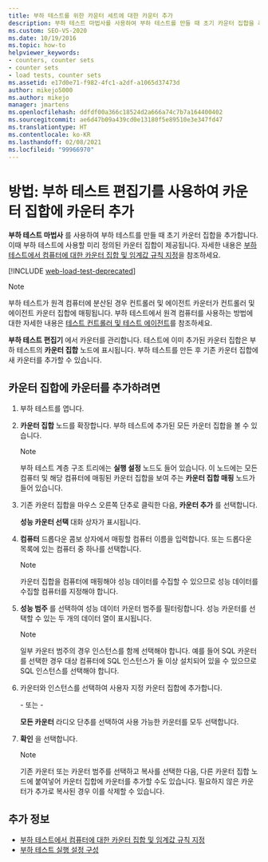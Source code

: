 ```yaml
---
title: 부하 테스트를 위한 카운터 세트에 대한 카운터 추가
description: 부하 테스트 마법사를 사용하여 부하 테스트를 만들 때 초기 카운터 집합을 추가합니다. 부하 테스트 편집기를 사용하여 카운터 집합을 추가하는 방법을 알아봅니다.
ms.custom: SEO-VS-2020
ms.date: 10/19/2016
ms.topic: how-to
helpviewer_keywords:
- counters, counter sets
- counter sets
- load tests, counter sets
ms.assetid: e17d0e71-f982-4fc1-a2df-a1065d37473d
author: mikejo5000
ms.author: mikejo
manager: jmartens
ms.openlocfilehash: ddfdf00a366c18524d2a666a74c7b7a164400402
ms.sourcegitcommit: ae6d47b09a439cd0e13180f5e89510e3e347fd47
ms.translationtype: HT
ms.contentlocale: ko-KR
ms.lasthandoff: 02/08/2021
ms.locfileid: "99966970"
---
```

# <a name="how-to-add-counters-to-counter-sets-using-the-load-test-editor"></a>방법: 부하 테스트 편집기를 사용하여 카운터 집합에 카운터 추가

**부하 테스트 마법사** 를 사용하여 부하 테스트를 만들 때 초기 카운터 집합을 추가합니다. 이때 부하 테스트에 사용할 미리 정의된 카운터 집합이 제공됩니다. 자세한 내용은 [부하 테스트에서 컴퓨터에 대한 카운터 집합 및 임계값 규칙 지정](../test/specify-counter-sets-and-threshold-rules-for-load-testing.md)을 참조하세요.

[!INCLUDE [web-load-test-deprecated](includes/web-load-test-deprecated.md)]

> [!NOTE]
> 부하 테스트가 원격 컴퓨터에 분산된 경우 컨트롤러 및 에이전트 카운터가 컨트롤러 및 에이전트 카운터 집합에 매핑됩니다. 부하 테스트에서 원격 컴퓨터를 사용하는 방법에 대한 자세한 내용은 [테스트 컨트롤러 및 테스트 에이전트](configure-test-agents-and-controllers-for-load-tests.md)를 참조하세요.

**부하 테스트 편집기** 에서 카운터를 관리합니다. 테스트에 이미 추가된 카운터 집합은 부하 테스트의 **카운터 집합** 노드에 표시됩니다. 부하 테스트를 만든 후 기존 카운터 집합에 새 카운터를 추가할 수 있습니다.

## <a name="to-add-counters-to-a-counter-set"></a>카운터 집합에 카운터를 추가하려면

1. 부하 테스트를 엽니다.

2. **카운터 집합** 노드를 확장합니다. 부하 테스트에 추가된 모든 카운터 집합을 볼 수 있습니다.

    > [!NOTE]
    > 부하 테스트 계층 구조 트리에는 **실행 설정** 노드도 들어 있습니다. 이 노드에는 모든 컴퓨터 및 해당 컴퓨터에 매핑된 카운터 집합을 보여 주는 **카운터 집합 매핑** 노드가 들어 있습니다.

3. 기존 카운터 집합을 마우스 오른쪽 단추로 클릭한 다음, **카운터 추가** 를 선택합니다.

     **성능 카운터 선택** 대화 상자가 표시됩니다.

4. **컴퓨터** 드롭다운 콤보 상자에서 매핑할 컴퓨터 이름을 입력합니다. 또는 드롭다운 목록에 있는 컴퓨터 중 하나를 선택합니다.

    > [!NOTE]
    > 카운터 집합을 컴퓨터에 매핑해야 성능 데이터를 수집할 수 있으므로 성능 데이터를 수집할 컴퓨터를 지정해야 합니다.

5. **성능 범주** 를 선택하여 성능 데이터 카운터 범주를 필터링합니다. 성능 카운터를 선택할 수 있는 두 개의 데이터 열이 표시됩니다.

    > [!NOTE]
    > 일부 카운터 범주의 경우 인스턴스를 함께 선택해야 합니다. 예를 들어 SQL 카운터를 선택한 경우 대상 컴퓨터에 SQL 인스턴스가 둘 이상 설치되어 있을 수 있으므로 SQL 인스턴스를 선택해야 합니다.

6. 카운터와 인스턴스를 선택하여 사용자 지정 카운터 집합에 추가합니다.

     \- 또는 -

     **모든 카운터** 라디오 단추를 선택하여 사용 가능한 카운터를 모두 선택합니다.

7. **확인** 을 선택합니다.

    > [!NOTE]
    > 기존 카운터 또는 카운터 범주를 선택하고 복사를 선택한 다음, 다른 카운터 집합 노드에 붙여넣어 카운터 집합에 카운터를 추가할 수도 있습니다. 필요하지 않은 카운터가 추가로 복사된 경우 이를 삭제할 수 있습니다.

## <a name="see-also"></a>추가 정보

- [부하 테스트에서 컴퓨터에 대한 카운터 집합 및 임계값 규칙 지정](../test/specify-counter-sets-and-threshold-rules-for-load-testing.md)
- [부하 테스트 실행 설정 구성](../test/configure-load-test-run-settings.md)
